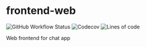 # frontend-web

![GitHub Workflow Status](https://img.shields.io/github/workflow/status/ChatAppTemp/frontend-web/Build%20and%20Test?style=for-the-badge)
![Codecov](https://img.shields.io/codecov/c/github/ChatAppTemp/frontend-web?style=for-the-badge)
![Lines of code](https://img.shields.io/tokei/lines/github/ChatAppTemp/frontend-web?style=for-the-badge)

Web frontend for chat app
